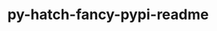 ---
title: "py-hatch-fancy-pypi-readme"
layout: cache
categories: [package, develop-2024-03-10]
meta: {"versions": ["23.1.0"], "compilers": ["apple-clang@=15.0.0", "gcc@=11.1.0", "gcc@=11.4.0", "gcc@=7.3.1", "gcc@=7.5.0", "gcc@=9.4.0", "oneapi@=2024.0.0"], "oss": ["amzn2", "ubuntu18.04", "ubuntu20.04", "ubuntu22.04", "ventura"], "platforms": ["darwin", "linux"], "targets": ["aarch64", "neoverse_n1", "neoverse_v1", "neoverse_v2", "ppc64le", "x86_64_v3"], "stacks": ["aws-isc", "aws-isc-aarch64", "data-vis-sdk", "e4s", "e4s-neoverse-v2", "e4s-neoverse_v1", "e4s-oneapi", "e4s-power", "ml-darwin-aarch64-mps", "ml-linux-x86_64-cpu", "ml-linux-x86_64-cuda", "ml-linux-x86_64-rocm", "radiuss", "root"], "num_specs": 20, "num_specs_by_stack": {"ml-darwin-aarch64-mps": 1, "root": 20, "aws-isc-aarch64": 2, "aws-isc": 1, "radiuss": 2, "e4s-power": 2, "data-vis-sdk": 2, "e4s-neoverse_v1": 2, "e4s-neoverse-v2": 2, "e4s": 3, "ml-linux-x86_64-cpu": 1, "ml-linux-x86_64-rocm": 1, "ml-linux-x86_64-cuda": 1, "e4s-oneapi": 2}}
spec_details: [{"hash": "dqwsqdj4zwqebn3ieumnhmf6zf7kg5nn", "compiler": "apple-clang@=15.0.0", "versions": ["23.1.0"], "os": "ventura", "platform": "darwin", "target": "aarch64", "variants": ["build_system=python_pip"], "stacks": ["ml-darwin-aarch64-mps", "root"], "size": "-", "tarball": "https://binaries.spack.io/releases/develop-2024-03-10/build_cache/darwin-ventura-aarch64/apple-clang-15.0.0/py-hatch-fancy-pypi-readme-23.1.0/darwin-ventura-aarch64-apple-clang-15.0.0-py-hatch-fancy-pypi-readme-23.1.0-dqwsqdj4zwqebn3ieumnhmf6zf7kg5nn.spack"}, {"hash": "5f6avua6dbzohkctixxunumnzcz3gjzs", "compiler": "gcc@=7.3.1", "versions": ["23.1.0"], "os": "amzn2", "platform": "linux", "target": "aarch64", "variants": ["build_system=python_pip"], "stacks": ["root", "aws-isc-aarch64"], "size": "-", "tarball": "https://binaries.spack.io/releases/develop-2024-03-10/build_cache/linux-amzn2-aarch64/gcc-7.3.1/py-hatch-fancy-pypi-readme-23.1.0/linux-amzn2-aarch64-gcc-7.3.1-py-hatch-fancy-pypi-readme-23.1.0-5f6avua6dbzohkctixxunumnzcz3gjzs.spack"}, {"hash": "agjdbtwvlc5imfcfrbxbrmhdjwbuncjq", "compiler": "gcc@=7.3.1", "versions": ["23.1.0"], "os": "amzn2", "platform": "linux", "target": "neoverse_n1", "variants": ["build_system=python_pip"], "stacks": ["root", "aws-isc-aarch64"], "size": "-", "tarball": "https://binaries.spack.io/releases/develop-2024-03-10/build_cache/linux-amzn2-neoverse_n1/gcc-7.3.1/py-hatch-fancy-pypi-readme-23.1.0/linux-amzn2-neoverse_n1-gcc-7.3.1-py-hatch-fancy-pypi-readme-23.1.0-agjdbtwvlc5imfcfrbxbrmhdjwbuncjq.spack"}, {"hash": "jlda5vxxh5oyg5jnuuvaamdk3dwgwxpm", "compiler": "gcc@=7.3.1", "versions": ["23.1.0"], "os": "amzn2", "platform": "linux", "target": "x86_64_v3", "variants": ["build_system=python_pip"], "stacks": ["aws-isc", "root"], "size": "-", "tarball": "https://binaries.spack.io/releases/develop-2024-03-10/build_cache/linux-amzn2-x86_64_v3/gcc-7.3.1/py-hatch-fancy-pypi-readme-23.1.0/linux-amzn2-x86_64_v3-gcc-7.3.1-py-hatch-fancy-pypi-readme-23.1.0-jlda5vxxh5oyg5jnuuvaamdk3dwgwxpm.spack"}, {"hash": "w4t4cbtmmzq3gj22bmgc47yt2vjbqo22", "compiler": "gcc@=7.5.0", "versions": ["23.1.0"], "os": "ubuntu18.04", "platform": "linux", "target": "x86_64_v3", "variants": ["build_system=python_pip"], "stacks": ["radiuss", "root"], "size": "-", "tarball": "https://binaries.spack.io/releases/develop-2024-03-10/build_cache/linux-ubuntu18.04-x86_64_v3/gcc-7.5.0/py-hatch-fancy-pypi-readme-23.1.0/linux-ubuntu18.04-x86_64_v3-gcc-7.5.0-py-hatch-fancy-pypi-readme-23.1.0-w4t4cbtmmzq3gj22bmgc47yt2vjbqo22.spack"}, {"hash": "ndaiufvces3vmlqakoxd7ylibnbeiajg", "compiler": "gcc@=7.5.0", "versions": ["23.1.0"], "os": "ubuntu18.04", "platform": "linux", "target": "x86_64_v3", "variants": ["build_system=python_pip"], "stacks": ["radiuss", "root"], "size": "-", "tarball": "https://binaries.spack.io/releases/develop-2024-03-10/build_cache/linux-ubuntu18.04-x86_64_v3/gcc-7.5.0/py-hatch-fancy-pypi-readme-23.1.0/linux-ubuntu18.04-x86_64_v3-gcc-7.5.0-py-hatch-fancy-pypi-readme-23.1.0-ndaiufvces3vmlqakoxd7ylibnbeiajg.spack"}, {"hash": "hrtm5qb7tdq3ocn4gg7fuirsb6trgrlj", "compiler": "gcc@=9.4.0", "versions": ["23.1.0"], "os": "ubuntu20.04", "platform": "linux", "target": "ppc64le", "variants": ["build_system=python_pip"], "stacks": ["e4s-power", "root"], "size": "-", "tarball": "https://binaries.spack.io/releases/develop-2024-03-10/build_cache/linux-ubuntu20.04-ppc64le/gcc-9.4.0/py-hatch-fancy-pypi-readme-23.1.0/linux-ubuntu20.04-ppc64le-gcc-9.4.0-py-hatch-fancy-pypi-readme-23.1.0-hrtm5qb7tdq3ocn4gg7fuirsb6trgrlj.spack"}, {"hash": "nvmqzbo2u35t6lbchmp53y74mcp6bcsf", "compiler": "gcc@=9.4.0", "versions": ["23.1.0"], "os": "ubuntu20.04", "platform": "linux", "target": "ppc64le", "variants": ["build_system=python_pip"], "stacks": ["e4s-power", "root"], "size": "-", "tarball": "https://binaries.spack.io/releases/develop-2024-03-10/build_cache/linux-ubuntu20.04-ppc64le/gcc-9.4.0/py-hatch-fancy-pypi-readme-23.1.0/linux-ubuntu20.04-ppc64le-gcc-9.4.0-py-hatch-fancy-pypi-readme-23.1.0-nvmqzbo2u35t6lbchmp53y74mcp6bcsf.spack"}, {"hash": "jxzbvqi5nah2i5eovazyhmgj3jysqldv", "compiler": "gcc@=11.1.0", "versions": ["23.1.0"], "os": "ubuntu20.04", "platform": "linux", "target": "x86_64_v3", "variants": ["build_system=python_pip"], "stacks": ["data-vis-sdk", "root"], "size": "-", "tarball": "https://binaries.spack.io/releases/develop-2024-03-10/build_cache/linux-ubuntu20.04-x86_64_v3/gcc-11.1.0/py-hatch-fancy-pypi-readme-23.1.0/linux-ubuntu20.04-x86_64_v3-gcc-11.1.0-py-hatch-fancy-pypi-readme-23.1.0-jxzbvqi5nah2i5eovazyhmgj3jysqldv.spack"}, {"hash": "uj55evir6dhp7wqxblh75otpuyolqu4v", "compiler": "gcc@=11.1.0", "versions": ["23.1.0"], "os": "ubuntu20.04", "platform": "linux", "target": "x86_64_v3", "variants": ["build_system=python_pip"], "stacks": ["data-vis-sdk", "root"], "size": "-", "tarball": "https://binaries.spack.io/releases/develop-2024-03-10/build_cache/linux-ubuntu20.04-x86_64_v3/gcc-11.1.0/py-hatch-fancy-pypi-readme-23.1.0/linux-ubuntu20.04-x86_64_v3-gcc-11.1.0-py-hatch-fancy-pypi-readme-23.1.0-uj55evir6dhp7wqxblh75otpuyolqu4v.spack"}, {"hash": "k5n3ctrpwz4w7pjrnzm7hxhpggvnuucv", "compiler": "gcc@=11.4.0", "versions": ["23.1.0"], "os": "ubuntu22.04", "platform": "linux", "target": "neoverse_v1", "variants": ["build_system=python_pip"], "stacks": ["e4s-neoverse_v1", "root"], "size": "-", "tarball": "https://binaries.spack.io/releases/develop-2024-03-10/build_cache/linux-ubuntu22.04-neoverse_v1/gcc-11.4.0/py-hatch-fancy-pypi-readme-23.1.0/linux-ubuntu22.04-neoverse_v1-gcc-11.4.0-py-hatch-fancy-pypi-readme-23.1.0-k5n3ctrpwz4w7pjrnzm7hxhpggvnuucv.spack"}, {"hash": "jlermzfq5qixdu4zbulsewbhumuenwb4", "compiler": "gcc@=11.4.0", "versions": ["23.1.0"], "os": "ubuntu22.04", "platform": "linux", "target": "neoverse_v1", "variants": ["build_system=python_pip"], "stacks": ["e4s-neoverse_v1", "root"], "size": "-", "tarball": "https://binaries.spack.io/releases/develop-2024-03-10/build_cache/linux-ubuntu22.04-neoverse_v1/gcc-11.4.0/py-hatch-fancy-pypi-readme-23.1.0/linux-ubuntu22.04-neoverse_v1-gcc-11.4.0-py-hatch-fancy-pypi-readme-23.1.0-jlermzfq5qixdu4zbulsewbhumuenwb4.spack"}, {"hash": "ial423czjqndfyci6wl23nzriakijyn2", "compiler": "gcc@=11.4.0", "versions": ["23.1.0"], "os": "ubuntu22.04", "platform": "linux", "target": "neoverse_v2", "variants": ["build_system=python_pip"], "stacks": ["e4s-neoverse-v2", "root"], "size": "-", "tarball": "https://binaries.spack.io/releases/develop-2024-03-10/build_cache/linux-ubuntu22.04-neoverse_v2/gcc-11.4.0/py-hatch-fancy-pypi-readme-23.1.0/linux-ubuntu22.04-neoverse_v2-gcc-11.4.0-py-hatch-fancy-pypi-readme-23.1.0-ial423czjqndfyci6wl23nzriakijyn2.spack"}, {"hash": "oqiqpjooih3k4aepljldiwbrg6thw5u3", "compiler": "gcc@=11.4.0", "versions": ["23.1.0"], "os": "ubuntu22.04", "platform": "linux", "target": "neoverse_v2", "variants": ["build_system=python_pip"], "stacks": ["e4s-neoverse-v2", "root"], "size": "-", "tarball": "https://binaries.spack.io/releases/develop-2024-03-10/build_cache/linux-ubuntu22.04-neoverse_v2/gcc-11.4.0/py-hatch-fancy-pypi-readme-23.1.0/linux-ubuntu22.04-neoverse_v2-gcc-11.4.0-py-hatch-fancy-pypi-readme-23.1.0-oqiqpjooih3k4aepljldiwbrg6thw5u3.spack"}, {"hash": "dymfijlaik7u64qhw7pyuhivt4ggeqwa", "compiler": "gcc@=11.4.0", "versions": ["23.1.0"], "os": "ubuntu22.04", "platform": "linux", "target": "x86_64_v3", "variants": ["build_system=python_pip"], "stacks": ["e4s", "root"], "size": "-", "tarball": "https://binaries.spack.io/releases/develop-2024-03-10/build_cache/linux-ubuntu22.04-x86_64_v3/gcc-11.4.0/py-hatch-fancy-pypi-readme-23.1.0/linux-ubuntu22.04-x86_64_v3-gcc-11.4.0-py-hatch-fancy-pypi-readme-23.1.0-dymfijlaik7u64qhw7pyuhivt4ggeqwa.spack"}, {"hash": "mwckpsa6dbnt7hnwqwtrn2pzaubi3gnq", "compiler": "gcc@=11.4.0", "versions": ["23.1.0"], "os": "ubuntu22.04", "platform": "linux", "target": "x86_64_v3", "variants": ["build_system=python_pip"], "stacks": ["e4s", "root"], "size": "-", "tarball": "https://binaries.spack.io/releases/develop-2024-03-10/build_cache/linux-ubuntu22.04-x86_64_v3/gcc-11.4.0/py-hatch-fancy-pypi-readme-23.1.0/linux-ubuntu22.04-x86_64_v3-gcc-11.4.0-py-hatch-fancy-pypi-readme-23.1.0-mwckpsa6dbnt7hnwqwtrn2pzaubi3gnq.spack"}, {"hash": "yycfu6r5wkczin6duuwxqnfyt3634iwp", "compiler": "gcc@=11.4.0", "versions": ["23.1.0"], "os": "ubuntu22.04", "platform": "linux", "target": "x86_64_v3", "variants": ["build_system=python_pip"], "stacks": ["e4s", "root"], "size": "-", "tarball": "https://binaries.spack.io/releases/develop-2024-03-10/build_cache/linux-ubuntu22.04-x86_64_v3/gcc-11.4.0/py-hatch-fancy-pypi-readme-23.1.0/linux-ubuntu22.04-x86_64_v3-gcc-11.4.0-py-hatch-fancy-pypi-readme-23.1.0-yycfu6r5wkczin6duuwxqnfyt3634iwp.spack"}, {"hash": "me5w464sx6r7bxk5phw4ewcwar2kemlk", "compiler": "gcc@=11.4.0", "versions": ["23.1.0"], "os": "ubuntu22.04", "platform": "linux", "target": "x86_64_v3", "variants": ["build_system=python_pip"], "stacks": ["ml-linux-x86_64-cpu", "ml-linux-x86_64-rocm", "ml-linux-x86_64-cuda", "root"], "size": "-", "tarball": "https://binaries.spack.io/releases/develop-2024-03-10/build_cache/linux-ubuntu22.04-x86_64_v3/gcc-11.4.0/py-hatch-fancy-pypi-readme-23.1.0/linux-ubuntu22.04-x86_64_v3-gcc-11.4.0-py-hatch-fancy-pypi-readme-23.1.0-me5w464sx6r7bxk5phw4ewcwar2kemlk.spack"}, {"hash": "h5g4rrmb72wdckagjvetzewdruwx2a6a", "compiler": "oneapi@=2024.0.0", "versions": ["23.1.0"], "os": "ubuntu22.04", "platform": "linux", "target": "x86_64_v3", "variants": ["build_system=python_pip"], "stacks": ["e4s-oneapi", "root"], "size": "-", "tarball": "https://binaries.spack.io/releases/develop-2024-03-10/build_cache/linux-ubuntu22.04-x86_64_v3/oneapi-2024.0.0/py-hatch-fancy-pypi-readme-23.1.0/linux-ubuntu22.04-x86_64_v3-oneapi-2024.0.0-py-hatch-fancy-pypi-readme-23.1.0-h5g4rrmb72wdckagjvetzewdruwx2a6a.spack"}, {"hash": "dg6myfxuymul27infawq5pkdeaq2zi74", "compiler": "oneapi@=2024.0.0", "versions": ["23.1.0"], "os": "ubuntu22.04", "platform": "linux", "target": "x86_64_v3", "variants": ["build_system=python_pip"], "stacks": ["e4s-oneapi", "root"], "size": "-", "tarball": "https://binaries.spack.io/releases/develop-2024-03-10/build_cache/linux-ubuntu22.04-x86_64_v3/oneapi-2024.0.0/py-hatch-fancy-pypi-readme-23.1.0/linux-ubuntu22.04-x86_64_v3-oneapi-2024.0.0-py-hatch-fancy-pypi-readme-23.1.0-dg6myfxuymul27infawq5pkdeaq2zi74.spack"}]
---